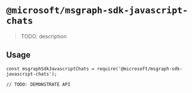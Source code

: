# `@microsoft/msgraph-sdk-javascript-chats`

> TODO: description

## Usage

```
const msgraphSdkJavascriptChats = require('@microsoft/msgraph-sdk-javascript-chats');

// TODO: DEMONSTRATE API
```

